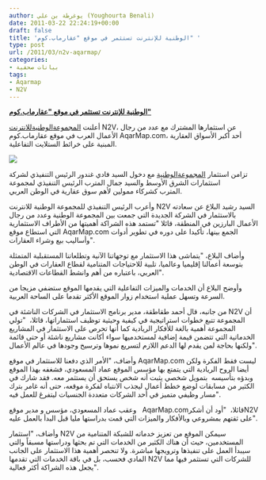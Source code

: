 ```yaml
---
author: يوغرطة بن علي (Youghourta Benali)
date: 2011-03-22 22:24:19+00:00
draft: false
title: 'الوطنية للإنترنت تستثمر في موقع "عقارماب.كوم" '
type: post
url: /2011/03/n2v-aqarmap/
categories:
- بيانات صحفية
tags:
- Aqarmap
- N2V
---
```


**[الوطنية للإنترنت تستثمر في موقع "عقارماب.كوم"](https://www.it-scoop.com/2011/03/n2v-aqarmap/)**


أعلنت [المجموعة](http://www.google.com/url?q=http%3A%2F%2Fn2v.com&sa=D&sntz=1&usg=AFQjCNH0fClDB7-l_92Zbk9n_PoKoMHNdA)[الوطنية](http://www.google.com/url?q=http%3A%2F%2Fn2v.com&sa=D&sntz=1&usg=AFQjCNH0fClDB7-l_92Zbk9n_PoKoMHNdA)[للانترنت](http://www.google.com/url?q=http%3A%2F%2Fn2v.com&sa=D&sntz=1&usg=AFQjCNH0fClDB7-l_92Zbk9n_PoKoMHNdA) N2V، عن استثمارها المشترك مع عدد من رجال الأعمال العرب في موقع عقارماب.كوم AqarMap.com، أحد أكبر الأسواق العقارية المبنية على خرائط الستلايت التفاعلية.


[![](http://aqarmap.com/img/logo.png)
](https://www.it-scoop.com/2011/03/n2v-aqarmap/)


تزامن استثمار [المجموعة](http://www.google.com/url?q=http%3A%2F%2Fn2v.com&sa=D&sntz=1&usg=AFQjCNH0fClDB7-l_92Zbk9n_PoKoMHNdA)[الوطنية](http://www.google.com/url?q=http%3A%2F%2Fn2v.com&sa=D&sntz=1&usg=AFQjCNH0fClDB7-l_92Zbk9n_PoKoMHNdA) مع دخول السيد فادي غندور الرئيس التنفيذي لشركة استثمارات الشرق الأوسط والسيد جمال المترب الرئيس التنفيذي لمجموعة المترب كشركاء ممولين لأهم سوق عقارية في الوطن العربي.



وأعرب الرئيس التنفيذي للمجموعة الوطنية للانترنت N2V السيد رشيد البلاع عن سعادته بالاستثمار في الشركة الجديدة التي جمعت بين المجموعة الوطنية وعدد من رجال الأعمال البارزين في المنطقة، قائلا "تستمد هذه الشراكة أهميتها من الأطراف الاستثمارية التي استطاع موقع AqarMap.com الجمع بينها، تأكيدا على دوره في تطوير أدوات وأساليب بيع وشراء العقارات".



وأضاف البلاع، "يتماشى هذا الاستثمار مع توجهاتنا الآنية وتطلعاتنا المستقبلية المتمثلة بتوسعة أعمالنا إقليميا وعالميا، تلبية للاحتياجات المتنامية لقطاع العقارات في الوطن العربي، باعتباره من أهم وانشط القطاعات الاقتصادية".



وأوضح البلاع أن الخدمات والميزات التفاعلية التي يقدمها الموقع ستضفي مزيجا من السرعة وتسهل عملية استخدام زوار الموقع الأكثر تقدما على الساحة العربية.



من جانبه، قال أحمد طقاطقة، مدير برنامج الاستثمار في الشركات الناشئة في N2V أن المجموعة تتبع خطوات استراتيجية في كيفية وحيثية توظيف استثماراتها، قائلا،  "تولي المجموعة أهمية بالغة للأفكار الريادية كما أنها تحرص على الاستثمار في المشاريع الخدماتية التي تتضمن قيمة إضافية لمستخدميها سواء أكانت مشاريع ناشئة أو حتى قائمة ولكنها بحاجة لمن يقدم لها الدعم اللازم لتسريع نموها وترسيخ وجودها في عالم الأعمال".



وأضاف، "الأمر الذي دفعنا للاستثمار في موقع AqarMap.com ليست فقط الفكرة ولكن أيضا الروح الريادية التي يتمتع بها مؤسس الموقع عماد المسعودي، فشغفه بهذا الموقع وبدؤه بتأسيسه  بتمويل شخصي يثبت أنه شخص يستحق أن يستثمر معه. فقد شارك في الكثير من مسابقات لوضع خطط أعمال ليجذب الانتباه لفكرة موقعه، حتى أنه غامر بترك مسار وظيفي متميز في أحد الشركات متعددة الجنسيات ليتفرغ للعمل فيه".



وعقب عماد المسعودي، مؤسس و مدير موقع   AqarMap.comقائلا،  "أود أن أشكرN2V على ثقتهم بمشروعي وبالأفكار والميزات التي قمت بدراستها مليا قبل البدأ بالعمل عليه".



وأضاف، "استثمار N2V سيمكن الموقع من تعزيز خدماته للشبكة المتنامية من المستخدمين، حيث أن هناك الكثير من الخدمات التي تم بحثها ودراستها مسبقاً والتي سيبدأ العمل على تنفيذها وترويجها مباشرة. ولا تنحصر أهمية هذا الاستثمار على الجانب المادي فحسب، بل في باقة الخدمات التي تقدمها N2V للشركات التي تستثمر فيها مما يجعل هذه الشراكة أكثر فعالية".






